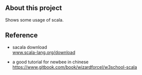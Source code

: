 About this project
--------------
Shows some usage of scala.

Reference
--------------
- sacala download  
www.scala-lang.org/download

- a good tutorial for newbee in chinese  
https://www.gitbook.com/book/wizardforcel/w3school-scala

